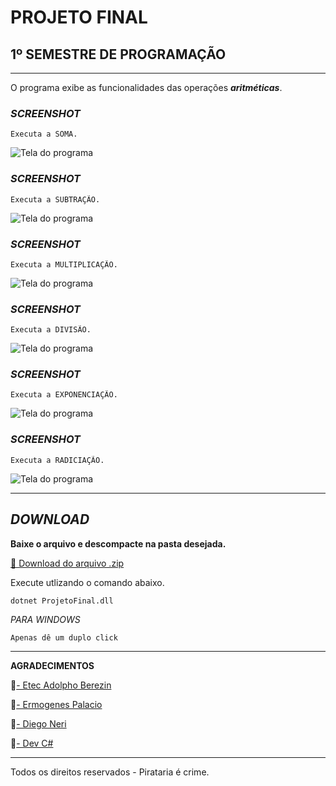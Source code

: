 # PROJETO FINAL 
## 1º SEMESTRE DE PROGRAMAÇÃO
---

O programa exibe as funcionalidades das operações <b>_aritméticas_</b>.

### _SCREENSHOT_

```
Executa a SOMA.
```
![Tela do programa](imagens/telaSoma.png)

### _SCREENSHOT_
```
Executa a SUBTRAÇÃO.
```
![Tela do programa](imagens/telaSubtracao.png)

### _SCREENSHOT_

```
Executa a MULTIPLICAÇÃO.
```
![Tela do programa](imagens/telaMultiplicacao.png)

### _SCREENSHOT_

```
Executa a DIVISÃO.
```
![Tela do programa](imagens/telaDivisao.png)

### _SCREENSHOT_

```
Executa a EXPONENCIAÇÃO.
```
![Tela do programa](imagens/telaExponenciacao.png)

### _SCREENSHOT_

```
Executa a RADICIAÇÃO.
```
![Tela do programa](imagens/telaRadiciacao.png)

---

## _DOWNLOAD_

<b>Baixe o arquivo e descompacte na pasta desejada.</b>

[📌 Download do arquivo .zip](dist/Projeto-Final.zip)

Execute utlizando o comando abaixo.

```
dotnet ProjetoFinal.dll
```
_PARA WINDOWS_

````
Apenas dê um duplo click
````
---
<b>AGRADECIMENTOS</b>
 
📍[- Etec Adolpho Berezin](http://eteab.com.br/cms/)

📍[- Ermogenes Palacio](https://github.com/ermogenes)

📍[- Diego Neri](https://github.com/diegoneri)

📍[- Dev C#](https://ermogenes.github.io/aulas-programacao-csharp/)

---
Todos os direitos reservados - Pirataria é crime.